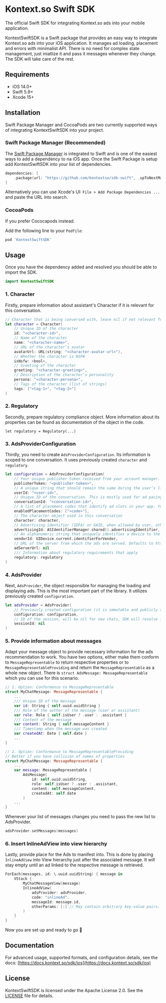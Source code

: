 # Kontext.so Swift SDK

The official Swift SDK for integrating Kontext.so ads into your mobile application.

KontextSwiftSDK is a Swift package that provides an easy way to integrate Kontext.so ads into your iOS application. It manages ad loading, placement and errors with minimalist API. There is no need for complex state management, just iniatlize it and pass it messages whenever they change. The SDK will take care of the rest.

## Requirements

- iOS 14.0+
- Swift 5.9+
- Xcode 15+

## Installation

Swift Package Manager and CocoaPods are two currently supported ways of integrating KontextSwiftSDK into your project.

### Swift Package Manager (Recommended)


The [Swift Package Manager](https://swift.org/package-manager/) is integrated to Swift and is one of the easiest ways to add a dependency to na iOS app. Once the Swift Package is setup add KontextSwiftSDK into your list of dependencies.

```swift
dependencies: [
    .package(url: "https://github.com/kontextso/sdk-swift", .upToNextMajor(from: "1.0.1"))
]
```

Alternatively you can use Xcode's UI: `File > Add Package Dependencies ...` and paste the URL into search.

### CocoaPods

If you prefer Cococapods instead.

Add the following line to your `Podfile`:

```ruby
pod 'KontextSwiftSDK'
```

## Usage

Once you have the dependency added and resolved you should be able to import the SDK.

```swift
import KontextSwiftSDK
```

### 1. Character

Firstly, prepare information about assistant's Character if it is relevant for this conversation.

```swift
// Character that is being conversed with, leave nil if not relevant for this conversation.
let character = Character(
    // Unique ID of the character
    id: "<character-id>",
    // Name of the character
    name: "<character-name>",
    // URL of the character’s avatar
    avatarUrl: URL(string: "<character-avatar-url>"),
    // Whether the character is NSFW
    isNsfw: <bool>,
    // Greeting of the character
    greeting: "<character-greeting>",
    // Description of the character’s personality
    persona: "<character-persona>",
    // Tags of the character (list of strings)
    tags: ["<tag-1>", "<tag-2>"]
)
```

### 2. Regulatory

Secondly, prepare regulatory compliance object. More information about its properties can be found as documentation of the object in the code.

```
let regulatory = Regulatory(...)
```

### 3. AdsProviderConfiguration

Thirdly, you need to create `AdsProviderConfiguration`. Its information is scoped to one conversation. It uses previously created `character` and `regulatory`.

```swift
let configuration = AdsProviderConfiguration(
	// Your unique publisher token received from your account manager.
	publisherToken: "<publisher-token>",
	// A unique string that should remain the same during the user’s lifetime (used for retargeting and rewarded ads). Eg. uuid or hash of email address work well.
	userId: "<user-id>",
	// Unique ID of the conversation. This is mostly used for ad pacing.
	conversationId: "<conversation-id>",
	// A list of placement codes that identify ad slots in your app. You receive them from your account manager.
	enabledPlacementCodes: ["<code>"],
	// The character object used in this conversation
	character: character,
	// Advertising identifier (IDFA) or GAID, when allowed by user, otherwise nil
	advertisingId: ASIdentifierManager.shared().advertisingIdentifier,
	// An alphanumeric string that uniquely identifies a device to the app’s vendor (IDFV).
	vendorId: UIDevice.current.identifierForVendor,
	// URL of the server from which the ads are served. Defaults to https://server.megabrain.co/
	adServerUrl: nil
	/// Information about regulatory requirements that apply
	regulatory: regulatory
)
```

### 4. AdsProvider

Next, `AdsProvider`, the object responsible for managing the loading and displaying ads. This is the most important part of the library. It utilizes previously created `configuration`.

```swift
let adsProvider = AdsProvider(
	// Previously created configuration (it is immutable and publicly available if you need to refer to it later)
	configuration: configuration,
	// ID of the session, will be nil for new chats, SDK will resolve it internally with first ads.
	sessionId: nil
)

```

### 5. Provide information about messages

Adapt your message object to provide necessary information for the ads recommendation to work. You have two options, either make them conform to `MessageRepresentable` to return respective properties or to `MessageRepresentableProviding` and return the `MessageRepresentable` as a whole new object. There is `struct AdsMessage: MessageRepresentable` which you can use for this scenario.

```swift
// 1. Option: Conformance to MessageRepresentable
struct MyChatMessage: MessageRepresentable {
	...
	/// Unique ID of the message
	var id: String { self.uuid.uuidString }
	/// Role of the author of the message (user or assistant)
	var role: Role { self.isUser ? .user : .assistant }
	/// Content of the message
	var content: String { self.messageContent }
	/// Timestamp when the message was created
	var createdAt: Date { self.date }
	...
}

// 2. Option: Conformance to MessageRepresentableProviding
// Better if you have collision of names of properties
struct MyChatMessage: MessageRepresentable {
	...
	var message: MessageRepresentable {
		AdsMessage(
			id: self.uuid.uuidString,
			role: self.isUser ? .user : .assistant,
			content: self.messageContent,
			createdAt: self.date
		)
	...	
}
```

Whenever your list of messages changes you need to pass the new list to AdsProvider.

```swift
adsProvider.setMessages(messages)
```

### 6. Insert InlineAdView into view hierarchy

Lastly, provide place for the Ads to manifest into. This is done by placing `InlineAdView` into View hierarchy just after the associated message. It will stay empty until an ad linked to the respective message is retrieved.

```swift
ForEach(messages, id: \.uuid.uuidString) { message in
	VStack {
		MyChatMessageView(message)
		InlineAdView(
			adsProvider: adsProvider,
			code: "inlineAd",
			messageId: message.id,
			otherParams: [:] // May contain arbitrary key-value pairs. Used to pass publisher-specific information to Kontext. Contents will be discussed with your account manager if needed.
		)
	}
}

```

Now you are set up and ready to go 🎉

## Documentation

For advanced usage, supported formats, and configuration details, see the docs: [https://docs.kontext.so/sdk/ios](https://docs.kontext.so/sdk/ios)

## License

KontextSwiftSDK is licensed under the Apache License 2.0. See the [LICENSE](LICENSE) file for details.

